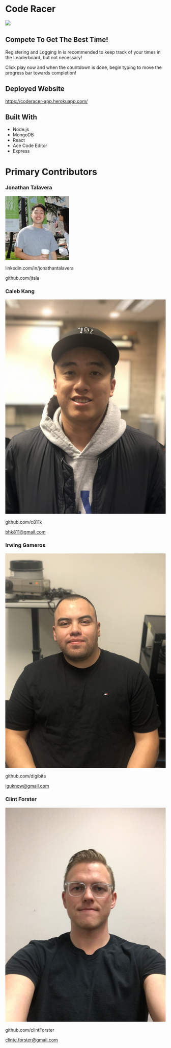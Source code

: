 # Code Racer


<img src="./client/src/components/pages/Home/images/frontPageGif.gif">


## Compete To Get The Best Time!

Registering and Logging In is recommended to keep track of your times in the Leaderboard, but not necessary! 

Click play now and when the countdown is done, begin typing to move the progress bar towards completion!

## Deployed Website

https://coderacer-app.herokuapp.com/

## Built With

* Node.js
* MongoDB
* React
* Ace Code Editor
* Express



# Primary Contributors

### Jonathan Talavera
<img src="./client/src/components/pages/About/images/jonathanCR.jpeg">

linkedin.com/in/jonathantalavera

github.com/jtala


### Caleb Kang

<img src="./client/src/components/pages/About/images/calebCR.jpg">

github.com/c811k

bhk811@gmail.com

### Irwing Gameros

<img src="./client/src/components/pages/About/images/irwingCR.jpg">

github.com/digibite

iguknow@gmail.com

### Clint Forster

<img src="./client/src/components/pages/About/images/clintCR.jpg">

github.com/clintForster

clinte.forster@gmail.com
